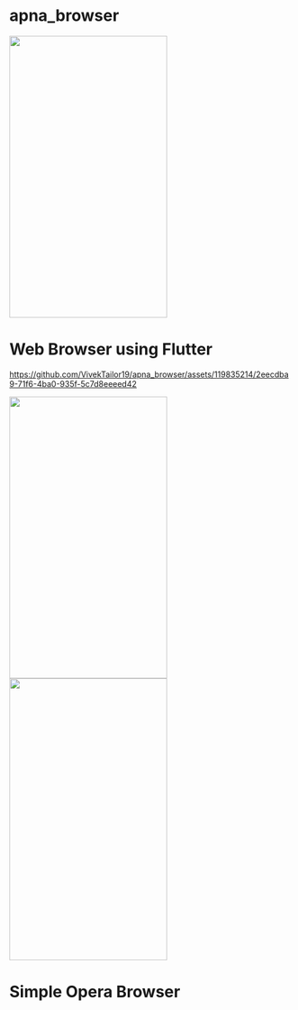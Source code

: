 # apna_browser
<img src = "https://github.com/VivekTailor19/apna_browser/assets/119835214/b3378136-2f5c-40fe-8f90-8721e4272e06" height="500" width="280">


# Web Browser using Flutter

<p>
  
https://github.com/VivekTailor19/apna_browser/assets/119835214/2eecdba9-71f6-4ba0-935f-5c7d8eeeed42

<img src = "https://github.com/VivekTailor19/apna_browser/assets/119835214/306eb0b9-19ff-4181-92dd-83a83b817eb4" height="500" width="280">
<img src = "https://github.com/VivekTailor19/apna_browser/assets/119835214/1344eca3-f355-41e7-ae4d-c26475440fe2" height="500" width="280">

</p>

# Simple Opera Browser

<p>

</p>
